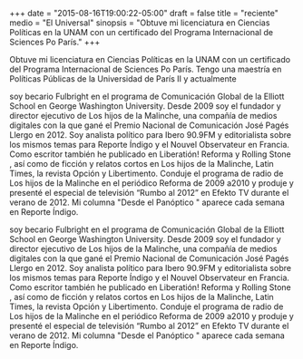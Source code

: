 +++
date = "2015-08-16T19:00:22-05:00"
draft = false
title = "reciente"
medio = "El Universal"
sinopsis = "Obtuve mi licenciatura en Ciencias Políticas en la UNAM con un certificado del Programa Internacional de Sciences Po París."
+++

Obtuve mi licenciatura en Ciencias Políticas en la UNAM con un certificado del Programa Internacional de Sciences Po París. Tengo una maestría en Políticas Públicas de la Universidad de París II y actualmente<!--more-->

soy becario Fulbright en el programa de Comunicación Global de la Elliott School en George Washington University. Desde 2009 soy el fundador y director ejecutivo de Los hijos de la Malinche, una compañía de medios digitales con la que gané el Premio Nacional de Comunicación José Pagés Llergo en 2012. Soy analista político para Ibero 90.9FM y editorialista sobre los mismos temas para Reporte Índigo y el Nouvel Observateur en Francia. Como escritor también he publicado en Liberatión! Reforma y Rolling Stone , así como de ficción y relatos cortos en Los hijos de la Malinche, Latin Times, la revista Opción y Libertimento. Conduje el programa de radio de Los hijos de la Malinche en el periódico Reforma de 2009 a2010 y produje y presenté el especial de televisión “Rumbo al 2012” en Efekto TV durante el verano de 2012. Mi columna "Desde el Panóptico " aparece cada semana en Reporte Índigo.

soy becario Fulbright en el programa de Comunicación Global de la Elliott School en George Washington University. Desde 2009 soy el fundador y director ejecutivo de Los hijos de la Malinche, una compañía de medios digitales con la que gané el Premio Nacional de Comunicación José Pagés Llergo en 2012. Soy analista político para Ibero 90.9FM y editorialista sobre los mismos temas para Reporte Índigo y el Nouvel Observateur en Francia. Como escritor también he publicado en Liberatión! Reforma y Rolling Stone , así como de ficción y relatos cortos en Los hijos de la Malinche, Latin Times, la revista Opción y Libertimento. Conduje el programa de radio de Los hijos de la Malinche en el periódico Reforma de 2009 a2010 y produje y presenté el especial de televisión “Rumbo al 2012” en Efekto TV durante el verano de 2012. Mi columna "Desde el Panóptico " aparece cada semana en Reporte Índigo.